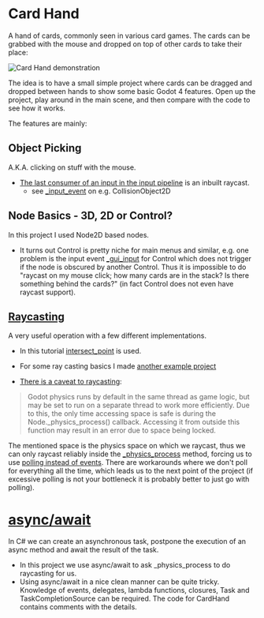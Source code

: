 # Card Hand
A hand of cards, commonly seen in various card games. The cards can be grabbed with the mouse and dropped on top of other cards to take their place:

![Card Hand demonstration](https://github.com/jkvastad/Godot-4-Card-Hand-Tutorial/assets/9295196/c684527c-338c-4374-8566-2eafc4f5b84f)

The idea is to have a small simple project where cards can be dragged and dropped between hands to show some basic Godot 4 features. Open up the project, play around in the main scene, and then compare with the code to see how it works.

The features are mainly:

## Object Picking 
A.K.A. clicking on stuff with the mouse.
* [The last consumer of an input in the input pipeline](https://docs.godotengine.org/en/stable/tutorials/inputs/inputevent.html#how-does-it-work) is an inbuilt raycast.
  * see [_input_event](https://docs.godotengine.org/en/stable/classes/class_collisionobject2d.html#class-collisionobject2d-method-input-event) on e.g. CollisionObject2D

## Node Basics - 3D, 2D or Control?
In this project I used Node2D based nodes.
* It turns out Control is pretty niche for main menus and similar, e.g. one problem is the input event [_gui_input](https://docs.godotengine.org/en/stable/classes/class_control.html#class-control-method-gui-input) for Control which does not trigger if the node is obscured by another Control. Thus it is impossible to do "raycast on my mouse click; how many cards are in the stack? Is there something behind the cards?" (in fact Control does not even have raycast support).

## [Raycasting](https://docs.godotengine.org/en/stable/tutorials/physics/ray-casting.html)
A very useful operation with a few different implementations.
* In this tutorial [intersect_point](https://docs.godotengine.org/en/stable/classes/class_physicsdirectspacestate2d.html#class-physicsdirectspacestate2d-method-intersect-point) is used.
* For some ray casting basics I made [another example project](https://github.com/jkvastad/godot-4-raycast-event-vs-polling/tree/master)
  
* [There is a caveat to raycasting](https://docs.godotengine.org/en/stable/tutorials/physics/ray-casting.html#accessing-space):
  
> Godot physics runs by default in the same thread as game logic, but may be set to run on a separate thread to work more efficiently. Due to this, the only time accessing space is safe is during the Node._physics_process() callback. Accessing it from outside this function may result in an error due to space being locked.
  
  The mentioned space is the physics space on which we raycast, thus we can only raycast reliably inside the [_physics_process](https://docs.godotengine.org/en/stable/classes/class_node.html#class-node-method-physics-process) method, forcing us to use [polling instead of events](https://docs.godotengine.org/en/stable/tutorials/inputs/input_examples.html#events-versus-polling). There are workarounds where we don't poll for everything all the time, which leads us to the next point of the project (if excessive polling is not your bottleneck it is probably better to just go with polling).

# [async/await](https://learn.microsoft.com/en-US/dotnet/csharp/asynchronous-programming/)
In C# we can create an asynchronous task, postpone the execution of an async method and await the result of the task.
* In this project we use async/await to ask _physics_process to do raycasting for us.
* Using async/await in a nice clean manner can be quite tricky. Knowledge of events, delegates, lambda functions, closures, Task and TaskCompletionSource can be required. The code for CardHand contains comments with the details.
